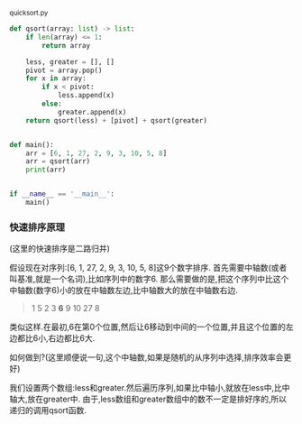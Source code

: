 <small>quicksort.py</small>
```python
def qsort(array: list) -> list:
    if len(array) <= 1:
        return array

    less, greater = [], []
    pivot = array.pop()
    for x in array:
        if x < pivot:
            less.append(x)
        else:
            greater.append(x)
    return qsort(less) + [pivot] + qsort(greater)


def main():
    arr = [6, 1, 27, 2, 9, 3, 10, 5, 8]
    arr = qsort(arr)
    print(arr)


if __name__ == '__main__':
    main()
```

### 快速排序原理
(这里的快速排序是二路归并)

假设现在对序列:[6, 1, 27, 2, 9, 3, 10, 5, 8]这9个数字排序.
首先需要中轴数(或者叫基准,就是一个名词),比如序列中的数字6.
那么需要做的是,把这个序列中比这个中轴数(数字6)小的放在中轴数左边,比中轴数大的放在中轴数右边.

> 1 5 2 3 **6** 9 10 27 8

类似这样.在最初,6在第0个位置,然后让6移动到中间的一个位置,并且这个位置的左边都比6小,右边都比6大.

如何做到?(这里顺便说一句,这个中轴数,如果是随机的从序列中选择,排序效率会更好)

我们设置两个数组:less和greater.然后遍历序列,如果比中轴小,就放在less中,比中轴大,放在greater中.
由于,less数组和greater数组中的数不一定是排好序的,所以递归的调用qsort函数.